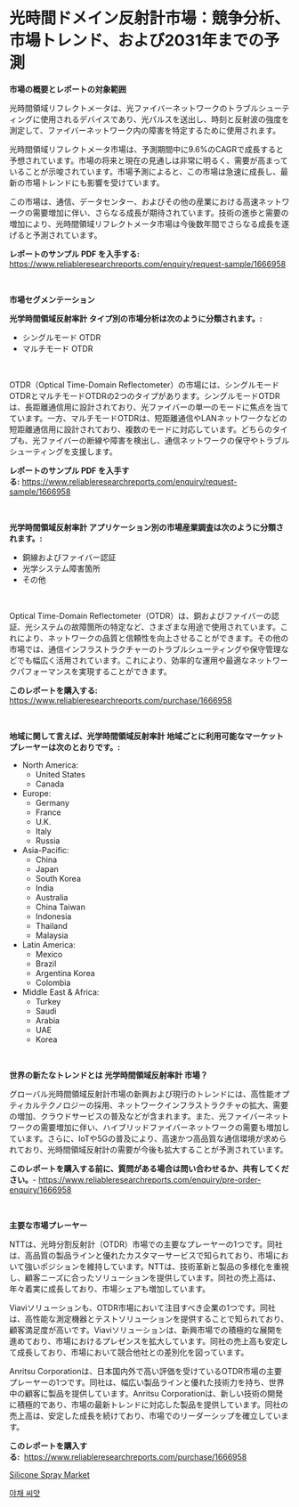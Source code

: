<p><h1>光時間ドメイン反射計市場：競争分析、市場トレンド、および2031年までの予測</h1></p><p><strong>市場の概要とレポートの対象範囲</strong></p>
<p><p>光時間領域リフレクトメータは、光ファイバーネットワークのトラブルシューティングに使用されるデバイスであり、光パルスを送出し、時刻と反射波の強度を測定して、ファイバーネットワーク内の障害を特定するために使用されます。</p><p>光時間領域リフレクトメータ市場は、予測期間中に9.6%のCAGRで成長すると予想されています。市場の将来と現在の見通しは非常に明るく、需要が高まっていることが示唆されています。市場予測によると、この市場は急速に成長し、最新の市場トレンドにも影響を受けています。</p><p>この市場は、通信、データセンター、およびその他の産業における高速ネットワークの需要増加に伴い、さらなる成長が期待されています。技術の進歩と需要の増加により、光時間領域リフレクトメータ市場は今後数年間でさらなる成長を遂げると予測されています。</p></p>
<p><strong>レポートのサンプル PDF を入手する:</strong> <a href="https://www.reliableresearchreports.com/enquiry/request-sample/1666958">https://www.reliableresearchreports.com/enquiry/request-sample/1666958</a></p>
<p>&nbsp;</p>
<p><strong>市場セグメンテーション</strong></p>
<p><strong>光学時間領域反射率計 タイプ別の市場分析は次のように分類されます。:</strong></p>
<p><ul><li>シングルモード OTDR</li><li>マルチモード OTDR</li></ul></p>
<p>&nbsp;</p>
<p><p>OTDR（Optical Time-Domain Reflectometer）の市場には、シングルモードOTDRとマルチモードOTDRの2つのタイプがあります。シングルモードOTDRは、長距離通信用に設計されており、光ファイバーの単一のモードに焦点を当てています。一方、マルチモードOTDRは、短距離通信やLANネットワークなどの短距離通信用に設計されており、複数のモードに対応しています。どちらのタイプも、光ファイバーの断線や障害を検出し、通信ネットワークの保守やトラブルシューティングを支援します。</p></p>
<p><strong>レポートのサンプル PDF を入手する:</strong>&nbsp;<a href="https://www.reliableresearchreports.com/enquiry/request-sample/1666958">https://www.reliableresearchreports.com/enquiry/request-sample/1666958</a></p>
<p>&nbsp;</p>
<p><strong> 光学時間領域反射率計 アプリケーション別の市場産業調査は次のように分類されます。:</strong></p>
<p><ul><li>銅線およびファイバー認証</li><li>光学システム障害箇所</li><li>その他</li></ul></p>
<p>&nbsp;</p>
<p><p>Optical Time-Domain Reflectometer（OTDR）は、銅およびファイバーの認証、光システムの故障箇所の特定など、さまざまな用途で使用されています。これにより、ネットワークの品質と信頼性を向上させることができます。その他の市場では、通信インフラストラクチャーのトラブルシューティングや保守管理などでも幅広く活用されています。これにより、効率的な運用や最適なネットワークパフォーマンスを実現することができます。</p></p>
<p><strong>このレポートを購入する:</strong>&nbsp; <a href="https://www.reliableresearchreports.com/purchase/1666958">https://www.reliableresearchreports.com/purchase/1666958</a></p>
<p>&nbsp;</p>
<p><strong>地域に関して言えば、光学時間領域反射率計 地域ごとに利用可能なマーケットプレーヤーは次のとおりです。:</strong></p>
<p><ul>
    <li>
        North America:
        <ul>
            <li>United States</li>
            <li>Canada</li>
        </ul>
    </li>
    <li>
        Europe:
        <ul>
            <li>Germany</li>
            <li>France</li>
            <li>U.K.</li>
            <li>Italy</li>
            <li>Russia</li>
        </ul>
    </li>
    <li>
        Asia-Pacific:
        <ul>
            <li>China</li>
            <li>Japan</li>
            <li>South Korea</li>
            <li>India</li>
            <li>Australia</li>
            <li>China Taiwan</li>
            <li>Indonesia</li>
            <li>Thailand</li>
            <li>Malaysia</li>
        </ul>
    </li>
    <li>
        Latin America:
        <ul>
            <li>Mexico</li>
            <li>Brazil</li>
            <li>Argentina Korea</li>
            <li>Colombia</li>
        </ul>
    </li>
    <li>
        Middle East & Africa:
        <ul>
            <li>Turkey</li>
            <li>Saudi</li>
            <li>Arabia</li>
            <li>UAE</li>
            <li>Korea</li>
        </ul>
    </li>
    </ul></p>
<p>&nbsp;</p>
<p><strong>世界の新たなトレンドとは 光学時間領域反射率計 市場？</strong></p>
<p><p>グローバル光時間領域反射計市場の新興および現行のトレンドには、高性能オプティカルテクノロジーの採用、ネットワークインフラストラクチャの拡大、需要の増加、クラウドサービスの普及などが含まれます。また、光ファイバーネットワークの需要増加に伴い、ハイブリッドファイバーネットワークの需要も増加しています。さらに、IoTや5Gの普及により、高速かつ高品質な通信環境が求められており、光時間領域反射計の需要が今後も拡大することが予測されています。</p></p>
<p><strong>このレポートを購入する前に、質問がある場合は問い合わせるか、共有してください。</strong>- <a href="https://www.reliableresearchreports.com/enquiry/pre-order-enquiry/1666958">https://www.reliableresearchreports.com/enquiry/pre-order-enquiry/1666958</a></p>
<p>&nbsp;</p>
<p><strong>主要な市場プレーヤー</strong></p>
<p><p>NTTは、光時分割反射計（OTDR）市場での主要なプレーヤーの1つです。同社は、高品質の製品ラインと優れたカスタマーサービスで知られており、市場において強いポジションを維持しています。NTTは、技術革新と製品の多様化を重視し、顧客ニーズに合ったソリューションを提供しています。同社の売上高は、年々着実に成長しており、市場シェアも増加しています。</p><p>Viaviソリューションも、OTDR市場において注目すべき企業の1つです。同社は、高性能な測定機器とテストソリューションを提供することで知られており、顧客満足度が高いです。Viaviソリューションは、新興市場での積極的な展開を進めており、市場におけるプレゼンスを拡大しています。同社の売上高も安定して成長しており、市場において競合他社との差別化を図っています。</p><p>Anritsu Corporationは、日本国内外で高い評価を受けているOTDR市場の主要プレーヤーの1つです。同社は、幅広い製品ラインと優れた技術力を持ち、世界中の顧客に製品を提供しています。Anritsu Corporationは、新しい技術の開発に積極的であり、市場の最新トレンドに対応した製品を提供しています。同社の売上高は、安定した成長を続けており、市場でのリーダーシップを確立しています。</p></p>
<p><strong>このレポートを購入する:</strong>&nbsp;&nbsp;<a href="https://www.reliableresearchreports.com/purchase/1666958">https://www.reliableresearchreports.com/purchase/1666958</a></p>
<p><p><a href="https://artistic-helicopter-ca9.notion.site/Silicone-Spray-Market-Share-Market-New-Trends-Analysis-Report-By-Type-By-Application-By-End-use--977ffa6a69ac484ea19fbfb191b845db">Silicone Spray Market</a></p><p><a href="https://medium.com/@bobbykihnyt57786/%EC%95%BC%EC%B1%84-%EC%A2%85%EC%9E%90-%EC%8B%9C%EC%9E%A5-%EB%B6%84%EC%84%9D-%EA%B8%80%EB%A1%9C%EB%B2%8C-%EC%82%B0%EC%97%85-%EC%A0%84%EB%A7%9D%EA%B3%BC-%EC%98%88%EC%B8%A1-2024%EB%85%84%EB%B6%80%ED%84%B0-2031%EB%85%84-2185ff55667c">야채 씨앗</a></p></p>